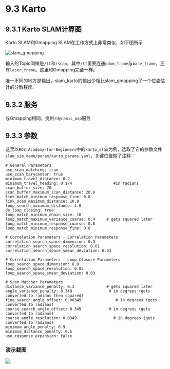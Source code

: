 # 9.3 Karto

## 9.3.1 Karto SLAM计算图
Karto SLAM和Gmapping SLAM在工作方式上非常类似，如下图所示

![slam_gmapping](../pics/karto.png)

输入的Topic同样是`/tf`和`/scan`，其中`/tf`里要连通`odom_frame`与`base_frame`，还有`laser_frame`。这里和Gmapping完全一样。

唯一不同的地方是输出，slam_karto的输出少相比slam_gmapping了一个位姿估计的分散程度.

## 9.3.2 服务
与Gmapping相同，提供`/dynamic_map`服务

## 9.3.3 参数
这里以`ROS-Academy-for-Beginners`中的`karto_slam`为例，选取了它的参数文件`slam_sim_demo/param/karto_params.yaml`，关键位置做了注释：
 ```
# General Parameters
use_scan_matching: true
use_scan_barycenter: true
minimum_travel_distance: 0.2 
minimum_travel_heading: 0.174                  #in radians
scan_buffer_size: 70
scan_buffer_maximum_scan_distance: 20.0
link_match_minimum_response_fine: 0.8
link_scan_maximum_distance: 10.0
loop_search_maximum_distance: 4.0
do_loop_closing: true
loop_match_minimum_chain_size: 10
loop_match_maximum_variance_coarse: 0.4     # gets squared later
loop_match_minimum_response_coarse: 0.8
loop_match_minimum_response_fine: 0.8

# Correlation Parameters - Correlation Parameters
correlation_search_space_dimension: 0.3
correlation_search_space_resolution: 0.01
correlation_search_space_smear_deviation: 0.03

# Correlation Parameters - Loop Closure Parameters
loop_search_space_dimension: 8.0
loop_search_space_resolution: 0.05
loop_search_space_smear_deviation: 0.03

# Scan Matcher Parameters
distance_variance_penalty: 0.3              # gets squared later
angle_variance_penalty: 0.349                # in degrees (gets converted to radians then squared)
fine_search_angle_offset: 0.00349               # in degrees (gets converted to radians)
coarse_search_angle_offset: 0.349            # in degrees (gets converted to radians)
coarse_angle_resolution: 0.0349                # in degrees (gets converted to radians)
minimum_angle_penalty: 0.9
minimum_distance_penalty: 0.5
use_response_expansion: false
 ```
 ### 演示截图

![](../pics/karto_demon.png)